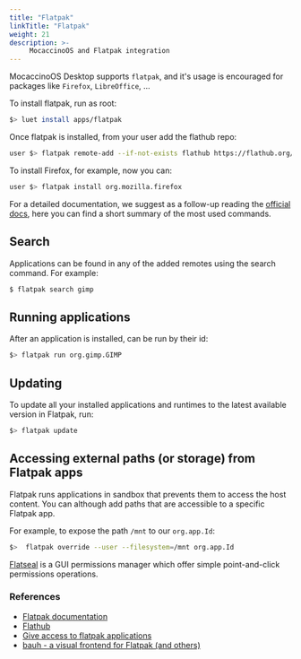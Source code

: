 ```yaml
---
title: "Flatpak"
linkTitle: "Flatpak"
weight: 21
description: >-
     MocaccinoOS and Flatpak integration
---
```


MocaccinoOS Desktop supports `flatpak`, and it's usage is encouraged for packages like `Firefox`, `LibreOffice`, ...

To install flatpak, run as root:

```bash
$> luet install apps/flatpak
```

Once flatpak is installed, from your user add the flathub repo:

```bash
user $> flatpak remote-add --if-not-exists flathub https://flathub.org/repo/flathub.flatpakrepo --user
```

To install Firefox, for example, now you can: 

```bash
user $> flatpak install org.mozilla.firefox
```

For a detailed documentation, we suggest as a follow-up reading the [official docs](https://docs.flatpak.org/en/latest/using-flatpak.html), here you can find a short summary of the most used commands.

## Search

Applications can be found in any of the added remotes using the search command. For example:

```bash
$ flatpak search gimp
```

## Running applications

After an application is installed, can be run by their id:

```bash
$> flatpak run org.gimp.GIMP
```

## Updating

To update all your installed applications and runtimes to the latest available version in Flatpak, run:

```bash
$> flatpak update
```

## Accessing external paths (or storage) from Flatpak apps

Flatpak runs applications in sandbox that prevents them to access the host content. 
You can although add paths that are accessible to a specific Flatpak app.

For example, to expose the path `/mnt` to our `org.app.Id`:

```bash
$>  flatpak override --user --filesystem=/mnt org.app.Id
```

[Flatseal](https://flathub.org/apps/details/com.github.tchx84.Flatseal) is a GUI permissions manager which offer simple point-and-click permissions operations. 

### References

- [Flatpak documentation](https://docs.flatpak.org/en/latest/using-flatpak.html)
- [Flathub](https://flathub.org/)
- [Give access to flatpak applications](https://davejansen.com/give-full-filesystem-access-to-flatpak-installed-applications/)
- [bauh - a visual frontend for Flatpak (and others)](https://github.com/vinifmor/bauh)
